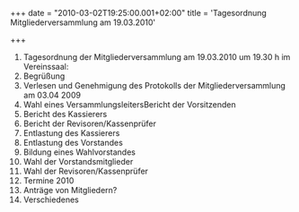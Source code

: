 +++
date = "2010-03-02T19:25:00.001+02:00"
title = 'Tagesordnung Mitgliederversammlung am 19.03.2010'


+++

1. Tagesordnung der Mitgliederversammlung am 19.03.2010 um 19.30 h im Vereinssaal:
2. Begrüßung
3. Verlesen und Genehmigung des Protokolls der Mitgliederversammlung am 03.04 2009
4. Wahl eines VersammlungsleitersBericht der Vorsitzenden
5. Bericht des Kassierers
6. Bericht der Revisoren/Kassenprüfer
7. Entlastung des Kassierers
8. Entlastung des Vorstandes
9. Bildung eines Wahlvorstandes
10. Wahl der Vorstandsmitglieder
11. Wahl der Revisoren/Kassenprüfer
12. Termine 2010
13. Anträge von Mitgliedern?
14. Verschiedenes

      